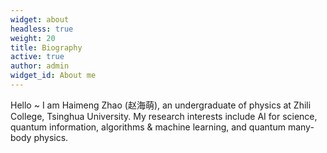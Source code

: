 ```yaml
---
widget: about
headless: true
weight: 20
title: Biography
active: true
author: admin
widget_id: About me
---
```

Hello ~ I am Haimeng Zhao (赵海萌), an undergraduate of physics at Zhili College, Tsinghua University. My research interests include AI for science, quantum information, algorithms & machine learning, and quantum many-body physics.